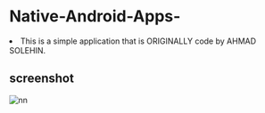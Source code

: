 # Native-Android-Apps-

<li> This is a simple application that is ORIGINALLY code by AHMAD SOLEHIN. </li>

## screenshot 

![nn](https://user-images.githubusercontent.com/12325386/32206186-97f24d70-be2e-11e7-9079-20f8eb97bba1.JPG)
